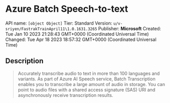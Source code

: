 # Azure Batch Speech-to-text
API name: `[object Object]`
Tier: Standard
Version: `u/v-sriyen/FastrakTrainApril11\1.0.1631.3265`
Publisher: **Microsoft**
Created: Tue Jan 10 2023 21:28:43 GMT+0000 (Coordinated Universal Time)
Changed: Tue Apr 18 2023 18:57:32 GMT+0000 (Coordinated Universal Time)

## Description
> Accurately transcribe audio to text in more than 100 languages and variants. As part of Azure AI Speech service, Batch Transcription enables you to transcribe a large amount of audio in storage. You can point to audio files with a shared access signature (SAS) URI and asynchronously receive transcription results.

